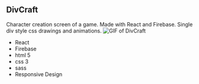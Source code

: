 ## DivCraft

Character creation screen of a game. Made with React and Firebase. Single div style css drawings and animations.
![GIF of DivCraft](https://i.imgur.com/e8iASdT.gif)

* React
* Firebase
* html 5
* css 3
* sass
* Responsive Design

